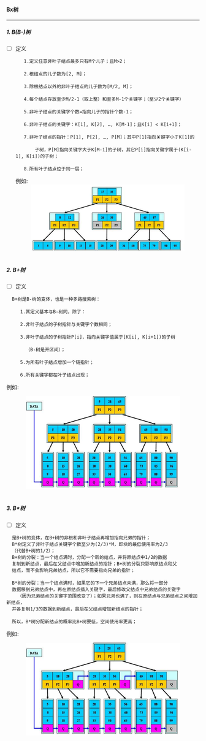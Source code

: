 #### Bx树
---------------------------------------------------------------------------------------------

##### 1. B(B-)树

  - [ ] 定义
    ```
       1.定义任意非叶子结点最多只有M个儿子；且M>2；

       2.根结点的儿子数为[2, M]；

       3.除根结点以外的非叶子结点的儿子数为[M/2, M]；

       4.每个结点存放至少M/2-1（取上整）和至多M-1个关键字；（至少2个关键字）

       5.非叶子结点的关键字个数=指向儿子的指针个数-1；

       6.非叶子结点的关键字：K[1], K[2], …, K[M-1]；且K[i] < K[i+1]；

       7.非叶子结点的指针：P[1], P[2], …, P[M]；其中P[1]指向关键字小于K[1]的

           子树，P[M]指向关键字大于K[M-1]的子树，其它P[i]指向关键字属于(K[i-1], K[i])的子树；

       8.所有叶子结点位于同一层；
    ```
    例如:
    <div align="center">
      <img src="https://github.com/xuanchengsunjin/Jim_note/blob/sandbox/resource/img/database/B_tree.jpg" width="400px">
    </div>
    <br>
    
##### 2. B+树

  - [ ] 定义
  ```
    B+树是B-树的变体，也是一种多路搜索树：

       1.其定义基本与B-树同，除了：

       2.非叶子结点的子树指针与关键字个数相同；

       3.非叶子结点的子树指针P[i]，指向关键字值属于[K[i], K[i+1])的子树

         （B-树是开区间）；

       5.为所有叶子结点增加一个链指针；

       6.所有关键字都在叶子结点出现；
  ```
  例如:
  <div align="center">
      <img src="https://github.com/xuanchengsunjin/Jim_note/blob/sandbox/resource/img/database/B+_tree.jpg" width="400px">
  </div>
  <br>
  
##### 3. B*树

  - [ ] 定义
  ```
    是B+树的变体，在B+树的非根和非叶子结点再增加指向兄弟的指针；
    B*树定义了非叶子结点关键字个数至少为(2/3)*M，即块的最低使用率为2/3
    （代替B+树的1/2）；
    B+树的分裂：当一个结点满时，分配一个新的结点，并将原结点中1/2的数据
    复制到新结点，最后在父结点中增加新结点的指针；B+树的分裂只影响原结点和父
    结点，而不会影响兄弟结点，所以它不需要指向兄弟的指针；

    B*树的分裂：当一个结点满时，如果它的下一个兄弟结点未满，那么将一部分
    数据移到兄弟结点中，再在原结点插入关键字，最后修改父结点中兄弟结点的关键字
      （因为兄弟结点的关键字范围改变了）；如果兄弟也满了，则在原结点与兄弟结点之间增加新结点，
    并各复制1/3的数据到新结点，最后在父结点增加新结点的指针；

    所以，B*树分配新结点的概率比B+树要低，空间使用率更高；
  ```
  例如:
  <div align="center">
      <img src="https://github.com/xuanchengsunjin/Jim_note/blob/sandbox/resource/img/database/BB_tree.jpg" width="400px">
  </div>
  <br>
